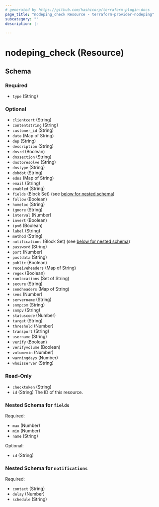 ```yaml
---
# generated by https://github.com/hashicorp/terraform-plugin-docs
page_title: "nodeping_check Resource - terraform-provider-nodeping"
subcategory: ""
description: |-
  
---
```


# nodeping_check (Resource)





<!-- schema generated by tfplugindocs -->
## Schema

### Required

- `type` (String)

### Optional

- `clientcert` (String)
- `contentstring` (String)
- `customer_id` (String)
- `data` (Map of String)
- `dep` (String)
- `description` (String)
- `dnsrd` (Boolean)
- `dnssection` (String)
- `dnstoresolve` (String)
- `dnstype` (String)
- `dohdot` (String)
- `edns` (Map of String)
- `email` (String)
- `enabled` (String)
- `fields` (Block Set) (see [below for nested schema](#nestedblock--fields))
- `follow` (Boolean)
- `homeloc` (String)
- `ignore` (String)
- `interval` (Number)
- `invert` (Boolean)
- `ipv6` (Boolean)
- `label` (String)
- `method` (String)
- `notifications` (Block Set) (see [below for nested schema](#nestedblock--notifications))
- `password` (String)
- `port` (Number)
- `postdata` (String)
- `public` (Boolean)
- `receiveheaders` (Map of String)
- `regex` (Boolean)
- `runlocations` (Set of String)
- `secure` (String)
- `sendheaders` (Map of String)
- `sens` (Number)
- `servername` (String)
- `snmpcom` (String)
- `snmpv` (String)
- `statuscode` (Number)
- `target` (String)
- `threshold` (Number)
- `transport` (String)
- `username` (String)
- `verify` (Boolean)
- `verifyvolume` (Boolean)
- `volumemin` (Number)
- `warningdays` (Number)
- `whoisserver` (String)

### Read-Only

- `checktoken` (String)
- `id` (String) The ID of this resource.

<a id="nestedblock--fields"></a>
### Nested Schema for `fields`

Required:

- `max` (Number)
- `min` (Number)
- `name` (String)

Optional:

- `id` (String)


<a id="nestedblock--notifications"></a>
### Nested Schema for `notifications`

Required:

- `contact` (String)
- `delay` (Number)
- `schedule` (String)
